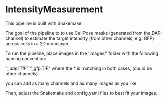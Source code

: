 # IntensityMeasurement

This pipeline is built with Snakemake.

The goal of the pipeline to to use CellPose masks (generated from the DAPI channel)
to estimate the target intensity (from other channels, e.g. GFP) across cells
in a 2D monolayer.

To run the pipeline, place images in the 'images/' folder with the following naming
convention:

"*_dapi.TIF"
"*_gfp.TIF" where the * is matching in both cases, (could be other channels)

you can add as many channels and as many images as you like.

Then, adjust the Snakemake and config.yaml files to best fit your images.

